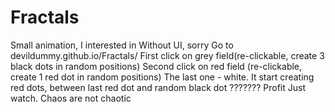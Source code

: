 # Fractals
Small animation, I interested in
Without UI, sorry
Go to devildummy.github.io/Fractals/
First click on grey field(re-clickable, create 3 black dots in random positions)
Second click on red field (re-clickable, create 1 red dot in random positions)
The last one - white. It start creating red dots, between last red dot and random black dot
???????
Profit
Just watch. Chaos are not chaotic

